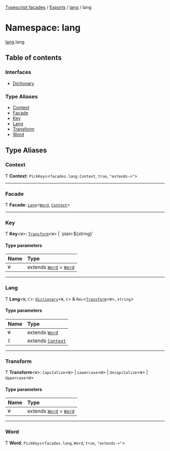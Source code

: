 [Typescript facades](../index.md) / [Exports](../modules.md) / [lang](lang.md) / lang

# Namespace: lang

[lang](lang.md).lang

## Table of contents

### Interfaces

- [Dictionary](../interfaces/lang.lang-1.Dictionary.md)

### Type Aliases

- [Context](lang.lang-1.md#context)
- [Facade](lang.lang-1.md#facade)
- [Key](lang.lang-1.md#key)
- [Lang](lang.lang-1.md#lang)
- [Transform](lang.lang-1.md#transform)
- [Word](lang.lang-1.md#word)

## Type Aliases

### Context

Ƭ **Context**: `PickKeys`<`facades.lang.Context`, ``true``, ``"extends->"``\>

___

### Facade

Ƭ **Facade**: [`Lang`](lang.lang-1.md#lang)<[`Word`](lang.lang-1.md#word), [`Context`](lang.lang-1.md#context)\>

___

### Key

Ƭ **Key**<`W`\>: [`Transform`](lang.lang-1.md#transform)<`W`\> \| \`plain:${string}\`

#### Type parameters

| Name | Type |
| :------ | :------ |
| `W` | extends [`Word`](lang.lang-1.md#word) = [`Word`](lang.lang-1.md#word) |

___

### Lang

Ƭ **Lang**<`W`, `C`\>: [`Dictionary`](../interfaces/lang.lang-1.Dictionary.md)<`W`, `C`\> & `Rec`<[`Transform`](lang.lang-1.md#transform)<`W`\>, `string`\>

#### Type parameters

| Name | Type |
| :------ | :------ |
| `W` | extends [`Word`](lang.lang-1.md#word) |
| `C` | extends [`Context`](lang.lang-1.md#context) |

___

### Transform

Ƭ **Transform**<`W`\>: `Capitalize`<`W`\> \| `Lowercase`<`W`\> \| `Uncapitalize`<`W`\> \| `Uppercase`<`W`\>

#### Type parameters

| Name | Type |
| :------ | :------ |
| `W` | extends [`Word`](lang.lang-1.md#word) = [`Word`](lang.lang-1.md#word) |

___

### Word

Ƭ **Word**: `PickKeys`<`facades.lang.Word`, ``true``, ``"extends->"``\>
